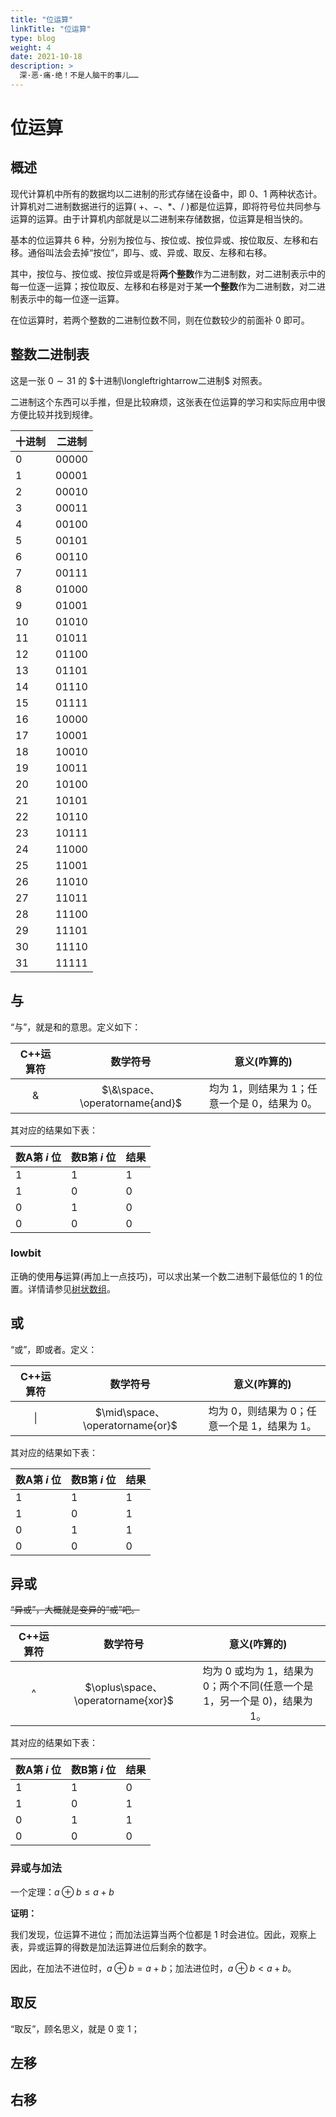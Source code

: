 ```yaml
---
title: "位运算"
linkTitle: "位运算"
type: blog
weight: 4
date: 2021-10-18
description: >
  深·恶·痛·绝！不是人脑干的事儿……
---
```


# 位运算

## 概述

现代计算机中所有的数据均以二进制的形式存储在设备中，即 $0$、$1$ 两种状态计。计算机对二进制数据进行的运算( $+$、$-$、$*$、$/$ )都是位运算，即将符号位共同参与运算的运算。由于计算机内部就是以二进制来存储数据，位运算是相当快的。

基本的位运算共 $6$ 种，分别为按位与、按位或、按位异或、按位取反、左移和右移。通俗叫法会去掉“按位”，即与、或、异或、取反、左移和右移。

其中，按位与、按位或、按位异或是将**两个整数**作为二进制数，对二进制表示中的每一位逐一运算；按位取反、左移和右移是对于某**一个整数**作为二进制数，对二进制表示中的每一位逐一运算。

在位运算时，若两个整数的二进制位数不同，则在位数较少的前面补 $0$ 即可。

## 整数二进制表

这是一张 $0\sim31$ 的 $十进制\longleftrightarrow二进制$ 对照表。

二进制这个东西可以手推，但是比较麻烦，这张表在位运算的学习和实际应用中很方便比较并找到规律。

| 十进制 | 二进制 |
| ------ | ------ |
| 0      | 00000  |
| 1      | 00001  |
| 2      | 00010  |
| 3      | 00011  |
| 4      | 00100  |
| 5      | 00101  |
| 6      | 00110  |
| 7      | 00111  |
| 8      | 01000  |
| 9      | 01001  |
| 10     | 01010  |
| 11     | 01011  |
| 12     | 01100  |
| 13     | 01101  |
| 14     | 01110  |
| 15     | 01111  |
| 16     | 10000  |
| 17     | 10001  |
| 18     | 10010  |
| 19     | 10011  |
| 20     | 10100  |
| 21     | 10101  |
| 22     | 10110  |
| 23     | 10111  |
| 24     | 11000  |
| 25     | 11001  |
| 26     | 11010  |
| 27     | 11011  |
| 28     | 11100  |
| 29     | 11101  |
| 30     | 11110  |
| 31     | 11111  |

## 与

“与”，就是和的意思。定义如下：

| C++运算符 |            数学符号            |                     意义(咋算的)                     |
| :-------: | :----------------------------: | :--------------------------------------------------: |
|     &     | $\&\space、\operatorname{and}$ | 均为 $1$，则结果为 $1$；任意一个是 $0$，结果为 $0$。 |

其对应的结果如下表：

| 数A第 $i$ 位 | 数B第 $i$ 位 | 结果 |
| ------------ | ------------ | ---- |
| $1$          | $1$          | $1$  |
| $1$          | $0$          | $0$  |
| $0$          | $1$          | $0$  |
| $0$          | $0$          | $0$  |

### lowbit

正确的使用**与**运算(再加上一点技巧)，可以求出某一个数二进制下最低位的 $1$ 的位置。详情请参见[树状数组](../data数据结构/树状数组.md)。

## 或

“或”，即或者。定义：

| C++运算符 |            数学符号             |                     意义(咋算的)                     |
| :-------: | :-----------------------------: | :--------------------------------------------------: |
|    \|     | $\mid\space、\operatorname{or}$ | 均为 $0$，则结果为 $0$；任意一个是 $1$，结果为 $1$。 |

其对应的结果如下表：

| 数A第 $i$ 位 | 数B第 $i$ 位 | 结果 |
| ------------ | ------------ | ---- |
| $1$          | $1$          | $1$  |
| $1$          | $0$          | $1$  |
| $0$          | $1$          | $1$  |
| $0$          | $0$          | $0$  |

## 异或

~~“异或”，大概就是变异的“或”吧。~~

| C++运算符 |              数学符号              |                         意义(咋算的)                         |
| :-------: | :--------------------------------: | :----------------------------------------------------------: |
|     ^     | $\oplus\space、\operatorname{xor}$ | 均为 $0$ 或均为 $1$，结果为 $0$；两个不同(任意一个是 $1$，另一个是 $0$)，结果为 $1$。 |

其对应的结果如下表：

| 数A第 $i$ 位 | 数B第 $i$ 位 | 结果 |
| ------------ | ------------ | ---- |
| $1$          | $1$          | $0$  |
| $1$          | $0$          | $1$  |
| $0$          | $1$          | $1$  |
| $0$          | $0$          | $0$  |

### 异或与加法

一个定理：$a\oplus{b}\le{a+b}$

**证明：**

我们发现，位运算不进位；而加法运算当两个位都是 $1$ 时会进位。因此，观察上表，异或运算的得数是加法运算进位后剩余的数字。

因此，在加法不进位时，$a\oplus{b}={a+b}$；加法进位时，$a\oplus{b}<{a+b}$。

## 取反

“取反”，顾名思义，就是 $0$ 变 $1$；

## 左移

## 右移